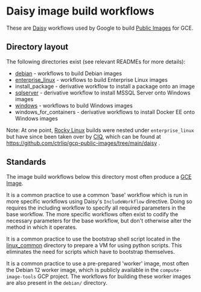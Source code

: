# Daisy image build workflows

These are [Daisy] workflows used by Google to build [Public Images] for GCE.

[Daisy]: https://github.com/GoogleCloudPlatform/compute-daisy/tree/master/docs
[Public Images]: https://cloud.google.com/compute/docs/images#os-compute-support

## Directory layout

The following directories exist (see relevant READMEs for more details):

* [debian](debian/README.md) - workflows to build Debian images
* [enterprise\_linux](enterprise_linux/README.md) - workflows to build
  Enterprise Linux images
* install\_package - derivative workflow to install a package onto an image
* [sqlserver](sqlserver/README.md) - derivative workflow to install MSSQL Server
  onto Windows images
* [windows](windows/README.md) - workflows to build Windows images
* windows\_for\_containers - derivative workflows to install Docker EE onto
  Windows images

Note: At one point, [Rocky Linux](https://rockylinux.org/)
builds were nested under `enterprise_linux` but have since been taken over by
[CIQ](https://ciq.com/), which can be found at
https://github.com/ctrliq/gcp-public-images/tree/main/daisy .

## Standards

The image build workflows below this directory most often produce a [GCE Image].

[GCE Image]: https://cloud.google.com/compute/docs/reference/rest/v1/images

It is a common practice to use a common 'base' workflow which is run in more
specific workflows using Daisy's `IncludeWorkflow` directive. Doing so requires
the including workflow to specify all required parameters in the base workflow.
The more specific workflows often exist to codify the necessary parameters for
the base workflow, but don't otherwise alter the method in which it operates.

It is a common practice to use the bootstrap shell script located in the
[linux\_common](x) directory to prepare a VM for using python scripts. This
eliminates the need for scripts which have to bootstrap themselves.

It is a common practice to use a pre-prepared 'worker' image, most often the
Debian 12 worker image, which is publicly available in the
`compute-image-tools` GCP project. The workflows for building these worker
images are also present in the `debian/` directory.
